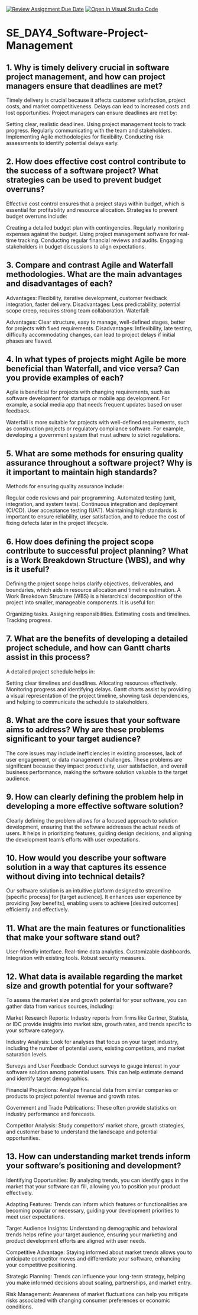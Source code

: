 [![Review Assignment Due Date](https://classroom.github.com/assets/deadline-readme-button-22041afd0340ce965d47ae6ef1cefeee28c7c493a6346c4f15d667ab976d596c.svg)](https://classroom.github.com/a/9pw6JKcu)
[![Open in Visual Studio Code](https://classroom.github.com/assets/open-in-vscode-2e0aaae1b6195c2367325f4f02e2d04e9abb55f0b24a779b69b11b9e10269abc.svg)](https://classroom.github.com/online_ide?assignment_repo_id=18702958&assignment_repo_type=AssignmentRepo)
# SE_DAY4_Software-Project-Management
## 1. Why is timely delivery crucial in software project management, and how can project managers ensure that deadlines are met?
Timely delivery is crucial because it affects customer satisfaction, project costs, and market competitiveness. Delays can lead to increased costs and lost opportunities. Project managers can ensure deadlines are met by:

Setting clear, realistic deadlines.
Using project management tools to track progress.
Regularly communicating with the team and stakeholders.
Implementing Agile methodologies for flexibility.
Conducting risk assessments to identify potential delays early.

## 2. How does effective cost control contribute to the success of a software project? What strategies can be used to prevent budget overruns?
Effective cost control ensures that a project stays within budget, which is essential for profitability and resource allocation. Strategies to prevent budget overruns include:

Creating a detailed budget plan with contingencies.
Regularly monitoring expenses against the budget.
Using project management software for real-time tracking.
Conducting regular financial reviews and audits.
Engaging stakeholders in budget discussions to align expectations.
## 3. Compare and contrast Agile and Waterfall methodologies. What are the main advantages and disadvantages of each?
Advantages: Flexibility, iterative development, customer feedback integration, faster delivery.
Disadvantages: Less predictability, potential scope creep, requires strong team collaboration.
Waterfall:

Advantages: Clear structure, easy to manage, well-defined stages, better for projects with fixed requirements.
Disadvantages: Inflexibility, late testing, difficulty accommodating changes, can lead to project delays if initial phases are flawed.
## 4. In what types of projects might Agile be more beneficial than Waterfall, and vice versa? Can you provide examples of each?
Agile is beneficial for projects with changing requirements, such as software development for startups or mobile app development. For example, a social media app that needs frequent updates based on user feedback.

Waterfall is more suitable for projects with well-defined requirements, such as construction projects or regulatory compliance software. For example, developing a government system that must adhere to strict regulations.

## 5. What are some methods for ensuring quality assurance throughout a software project? Why is it important to maintain high standards?
Methods for ensuring quality assurance include:

Regular code reviews and pair programming.
Automated testing (unit, integration, and system tests).
Continuous integration and deployment (CI/CD).
User acceptance testing (UAT).
Maintaining high standards is important to ensure reliability, user satisfaction, and to reduce the cost of fixing defects later in the project lifecycle.

## 6. How does defining the project scope contribute to successful project planning? What is a Work Breakdown Structure (WBS), and why is it useful?
Defining the project scope helps clarify objectives, deliverables, and boundaries, which aids in resource allocation and timeline estimation. A Work Breakdown Structure (WBS) is a hierarchical decomposition of the project into smaller, manageable components. It is useful for:

Organizing tasks.
Assigning responsibilities.
Estimating costs and timelines.
Tracking progress.
## 7. What are the benefits of developing a detailed project schedule, and how can Gantt charts assist in this process?
A detailed project schedule helps in:

Setting clear timelines and deadlines.
Allocating resources effectively.
Monitoring progress and identifying delays.
Gantt charts assist by providing a visual representation of the project timeline, showing task dependencies, and helping to communicate the schedule to stakeholders.

## 8. What are the core issues that your software aims to address? Why are these problems significant to your target audience?
The core issues may include inefficiencies in existing processes, lack of user engagement, or data management challenges. These problems are significant because they impact productivity, user satisfaction, and overall business performance, making the software solution valuable to the target audience.
## 9. How can clearly defining the problem help in developing a more effective software solution?
Clearly defining the problem allows for a focused approach to solution development, ensuring that the software addresses the actual needs of users. It helps in prioritizing features, guiding design decisions, and aligning the development team’s efforts with user expectations.

## 10. How would you describe your software solution in a way that captures its essence without diving into technical details?
Our software solution is an intuitive platform designed to streamline [specific process] for [target audience]. It enhances user experience by providing [key benefits], enabling users to achieve [desired outcomes] efficiently and effectively.
## 11. What are the main features or functionalities that make your software stand out?
User-friendly interface.
Real-time data analytics.
Customizable dashboards.
Integration with existing tools.
Robust security measures.
## 12. What data is available regarding the market size and growth potential for your software?
To assess the market size and growth potential for your software, you can gather data from various sources, including:

Market Research Reports: Industry reports from firms like Gartner, Statista, or IDC provide insights into market size, growth rates, and trends specific to your software category.

Industry Analysis: Look for analyses that focus on your target industry, including the number of potential users, existing competitors, and market saturation levels.

Surveys and User Feedback: Conduct surveys to gauge interest in your software solution among potential users. This can help estimate demand and identify target demographics.

Financial Projections: Analyze financial data from similar companies or products to project potential revenue and growth rates.

Government and Trade Publications: These often provide statistics on industry performance and forecasts.

Competitor Analysis: Study competitors’ market share, growth strategies, and customer base to understand the landscape and potential opportunities.
## 13. How can understanding market trends inform your software’s positioning and development?
Identifying Opportunities: By analyzing trends, you can identify gaps in the market that your software can fill, allowing you to position your product effectively.

Adapting Features: Trends can inform which features or functionalities are becoming popular or necessary, guiding your development priorities to meet user expectations.

Target Audience Insights: Understanding demographic and behavioral trends helps refine your target audience, ensuring your marketing and product development efforts are aligned with user needs.

Competitive Advantage: Staying informed about market trends allows you to anticipate competitor moves and differentiate your software, enhancing your competitive positioning.

Strategic Planning: Trends can influence your long-term strategy, helping you make informed decisions about scaling, partnerships, and market entry.

Risk Management: Awareness of market fluctuations can help you mitigate risks associated with changing consumer preferences or economic conditions.

